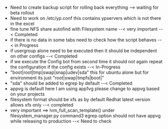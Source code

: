 - Need to create backup script for rolling back everything --> waiting for beta rollout
- Need to work on /etc/yp.conf this contains ypservers which is not there in the excel
- fine tune NFS share autofind with Filesystem name --< very important --< Completed
- if there is no data in some tabs need to check how the script behaves --< in Progress
- if usergroup alone need to be executed then it should be independent on other configs --< Completed
- if we execute the Config bot from second time it should not again repeat the configuration if the config exists --< In-Progress
- "boot|root|tmp|swap|snap|udev|sda" this for ubuntu alone but for environment its just "root|swap|tmpfs|boot|<migration NFS>"
- "sda" should be added to egrep by default --< Completed
- appvg is default here I am using app1vg please change to appvg based on your projects
- filesystem format should be xfs as by default Redhat latest version allows xfs only --< completed
- very important ==> lvm_full_scan_template() under filesystem_manager.py command3 egrep option should not have appvg while releasing to production --< Need to check
